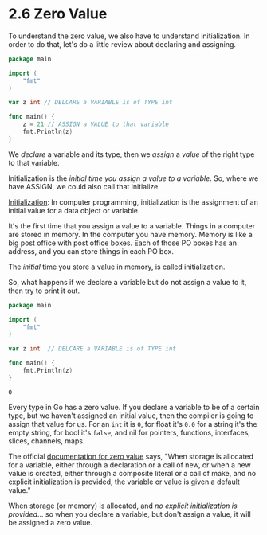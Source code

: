 # 2.6 Zero Value

To understand the zero value, we also have to understand initialization. In order to do that, let's do a little review about declaring and assigning.  
  
```go
package main

import (
	"fmt"
)

var z int // DELCARE a VARIABLE is of TYPE int

func main() {
	z = 21 // ASSIGN a VALUE to that variable
	fmt.Println(z)	 
}
```
We _declare_ a variable and its type, then we _assign_ a _value_ of the right type to that variable.  
  
Initialization is the _initial time you assign a value to a variable_. So, where we have ASSIGN, we could also call that initialize.  
  
[Initialization](https://en.wikipedia.org/wiki/Initialization_(programming)): In computer programming, initialization is the assignment of an initial value for a data object or variable.  
  
It's the first time that you assign a value to a variable. Things in a computer are stored in memory. In the computer you have memory. Memory is like a big post office with post office boxes. Each of those PO boxes has an address, and you can store things in each PO box.  
  
The _initial_ time you store a value in memory, is called initialization. 
  
So, what happens if we declare a variable but do not assign a value to it, then try to print it out.  

```go
package main

import (
	"fmt"
)

var z int  // DELCARE a VARIABLE is of TYPE int

func main() {
	fmt.Println(z)
}
```
`0`  
  
Every type in Go has a zero value. If you declare a variable to be of a certain type, but we haven't assigned an initial value, then the compiler is going to assign that value for us. For an `int` it is `0`, for float it's `0.0` for a string it's the empty string, for bool it's `false`, and nil for pointers, functions, interfaces, slices, channels, maps.  
  
The official [documentation for zero value](https://golang.org/ref/spec#The_zero_value) says, "When storage is allocated for a variable, either through a declaration or a call of new, or when a new value is created, either through a composite literal or a call of make, and no explicit initialization is provided, the variable or value is given a default value."  
  
When storage (or memory) is allocated, and _no explicit initialization is provided_... so when you declare a variable, but don't assign a value, it will be assigned a zero value. 
 
